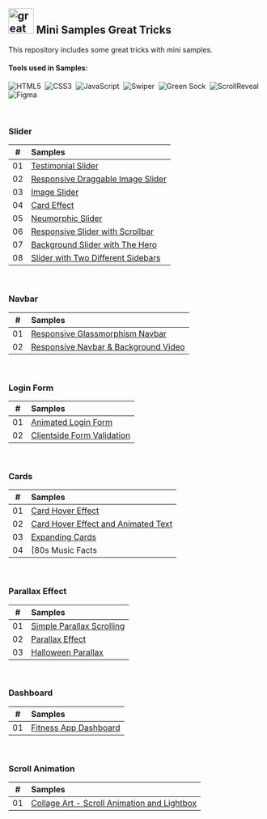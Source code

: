 ## <img src="https://user-images.githubusercontent.com/13468728/233831804-0f5c7ee5-d654-4c13-9c77-a5bd6dc4fe74.jpg" title="great tricks" alt="great tricks" width="50" height="50"/> Mini Samples Great Tricks

This repository includes some great tricks with mini samples.

#### Tools used in Samples:

![HTML5](https://img.shields.io/badge/-HTML5-E34F26?style=for-the-badge&logo=html5&logoColor=white)&nbsp;
![CSS3](https://img.shields.io/badge/-CSS3-1572B6?style=for-the-badge&logo=css3)&nbsp;
![JavaScript](https://img.shields.io/badge/Javascript-F7DF1E.svg?style=for-the-badge&logo=javascript&logoColor=black)&nbsp;
![Swiper](https://img.shields.io/badge/swiper%20js-4287F5?style=for-the-badge&logo=swiper&logoColor=white)&nbsp;
![Green Sock](https://img.shields.io/badge/greensock-88CE02?style=for-the-badge&logo=greensock&logoColor=white)&nbsp;
![ScrollReveal](https://img.shields.io/badge/scrollreveal-8B49B8?style=for-the-badge&logo=scrollreveal&logoColor=white)&nbsp;
![Figma](https://img.shields.io/badge/figma-6E12C4.svg?style=for-the-badge&logo=figma&logoColor=white)&nbsp;

<!--
![TailwindCSS](https://img.shields.io/badge/-Tailwind_CSS-38B2AC?style=for-the-badge&logo=tailwind-css&logoColor=white)&nbsp;
![React](https://img.shields.io/badge/-React-%23404d59?style=for-the-badge&logo=react)&nbsp;
![Sass](https://img.shields.io/badge/-Sass-CC6699?style=for-the-badge&logo=sass&logoColor=white)&nbsp;
-->

<br>


### Slider

|  #  | Samples                                                                                                                      |
| :-: | :--------------------------------------------------------------------------------------------------------------------------- |
| 01  | [Testimonial Slider](https://github.com/ecemgo/mini-samples-great-tricks/tree/main/testimonial-slider-v1)                    |
| 02  | [Responsive Draggable Image Slider](https://github.com/ecemgo/mini-samples-great-tricks/tree/main/draggable-image-slider)    |
| 03  | [Image Slider](https://github.com/ecemgo/mini-samples-great-tricks/tree/main/image-slider)                                   |
| 04  | [Card Effect](https://github.com/ecemgo/mini-samples-great-tricks/tree/main/card-effect)                                     |
| 05  | [Neumorphic Slider](https://github.com/ecemgo/mini-samples-great-tricks/tree/main/neumorphic-slider)                         |
| 06  | [Responsive Slider with Scrollbar](https://github.com/ecemgo/mini-samples-great-tricks/tree/main/responsive-slider-with-scrollbar)    |
| 07  | [Background Slider with The Hero](https://github.com/ecemgo/mini-samples-great-tricks/tree/main/background-slider-with-the-hero)    |
| 08  | [Slider with Two Different Sidebars](https://github.com/ecemgo/mini-samples-great-tricks/tree/main/slider-with-two-different-sidebars)    |

<br>

### Navbar

|  #  | Samples                                                                                                                                  |
| :-: | :--------------------------------------------------------------------------------------------------------------------------------------- |
| 01  | [Responsive Glassmorphism Navbar](https://github.com/ecemgo/mini-samples-great-tricks/tree/main/responsive-glassmorphism-navbar)         |
| 02  | [Responsive Navbar & Background Video](https://github.com/ecemgo/mini-samples-great-tricks/tree/main/responsive-navbar-background-video) |

<br>

### Login Form

|  #  | Samples                                                                                                                |
| :-: | :--------------------------------------------------------------------------------------------------------------------- |
| 01  | [Animated Login Form](https://github.com/ecemgo/mini-samples-great-tricks/tree/main/animated-login-form)               |
| 02  | [Clientside Form Validation](https://github.com/ecemgo/mini-samples-great-tricks/tree/main/clientside-form-validation) |

<br>

### Cards

|  #  | Samples                                                                                                                              |
| :-: | :----------------------------------------------------------------------------------------------------------------------------------- |
| 01  | [Card Hover Effect](https://github.com/ecemgo/mini-samples-great-tricks/tree/main/card-hover-effect)                                 |
| 02  | [Card Hover Effect and Animated Text](https://github.com/ecemgo/mini-samples-great-tricks/tree/main/card-hover-effect-animated-text) |
| 03  | [Expanding Cards](https://github.com/ecemgo/mini-samples-great-tricks/tree/main/expanding-cards-harry-potter)                        |
| 04  | [80s Music Facts | Animated Cards](https://github.com/ecemgo/mini-samples-great-tricks/tree/main/80s-music-fact)                     |

<br>

### Parallax Effect

|  #  | Samples                                                                                                              |
| :-: | :------------------------------------------------------------------------------------------------------------------- |
| 01  | [Simple Parallax Scrolling](https://github.com/ecemgo/mini-samples-great-tricks/tree/main/simple-parallax-scrolling) |
| 02  | [Parallax Effect](https://github.com/ecemgo/mini-samples-great-tricks/tree/main/parallax-effect)                     |
| 03  | [Halloween Parallax](https://github.com/ecemgo/mini-samples-great-tricks/tree/main/halloween-parallax)               |

<br>

### Dashboard

|  #  | Samples                                                                                                              |
| :-: | :------------------------------------------------------------------------------------------------------------------- |
| 01  | [Fitness App Dashboard](https://github.com/ecemgo/mini-samples-great-tricks/tree/main/fitness-app-dashboard)         |

<br>

### Scroll Animation

|  #  | Samples                                                                                                                        |
| :-: | :----------------------------------------------------------------------------------------------------------------------------- |
| 01  | [Collage Art - Scroll Animation and Lightbox](https://github.com/ecemgo/mini-samples-great-tricks/tree/main/collage-art)         |
